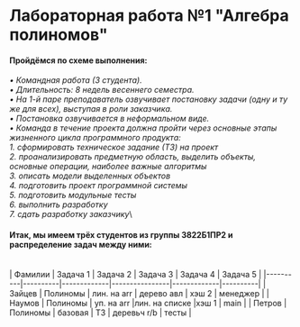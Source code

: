 # Лабораторная работа №1 "Алгебра полиномов"

#### Пройдёмся по схеме выполнения: 
*•	Командная работа (3 студента).*\
*•	Длительность: 8 недель весеннего семестра.*\
*•	На 1-й паре преподаватель озвучивает постановку задачи (одну и ту же для всех), выступая в роли заказчика.*\
*•	Постановка озвучивается в неформальном виде.*\
*•	Команда в течение проекта должна пройти через основные этапы жизненного цикла программного продукта:*\
*1.	сформировать техническое задание (ТЗ) на проект*\
*2.	проанализировать предметную область, выделить объекты, основные операции, наиболее важные алгоритмы*\
*3.	описать модели выделенных объектов*\
*4.	подготовить проект программной системы*\
*5.	подготовить модульные тесты*\
*6.	выполнить разработку*\
*7.	сдать разработку заказчику*\
#### Итак, мы имеем трёх студентов из группы 3822Б1ПР2 и распределение задач между ними:
<br>
| Фамилии  | Задача 1 | Задача 2    | Задача 3       | Задача 4    | Задача 5 |
|----------|----------|-------------|----------------|-------------|----------|
| Зайцев   | Полиномы |	лин. на arr | дерево авл     | хэш 2       | менеджер |
| Наумов   | Полиномы |	уп. на arr	|лин. на списке  |хэш 1	       | main     |
| Петров	 | Полиномы |	базовая	    | ТЗ             | деревьч r/b | тесты    |
